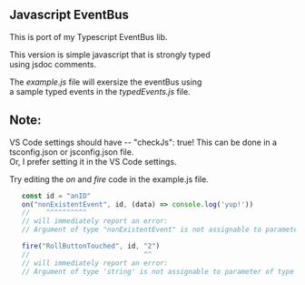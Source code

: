 ## Javascript EventBus
This is port of my Typescript EventBus lib.

This version is simple javascript that is strongly typed    
using jsdoc comments.

The _example.js_ file will exersize the eventBus using    
a sample typed events in the _typedEvents.js_ file.

## Note:
VS Code settings should have -- "checkJs": true!
This can be done in a tsconfig.json or jsconfig.json file.    
Or, I prefer setting it in the VS Code settings.


Try editing the _on_ and _fire_ code in the example.js file.
```js
   const id = "anID"
   on("nonExistentEvent", id, (data) => console.log('yup!'))
   //    ^^^^^^^^^^
   // will immediately report an error:
   // Argument of type "nonExistentEvent" is not assignable to parameter

   fire("RollButtonTouched", id, "2")
   //                            ^^
   // will immediately report an error:
   // Argument of type 'string' is not assignable to parameter of type 'number'
```

